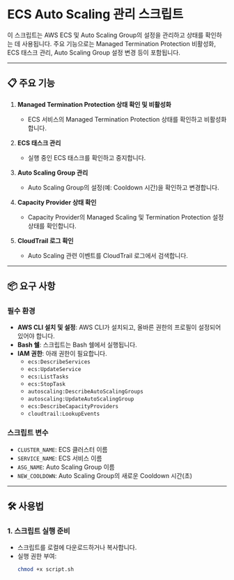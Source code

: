# ECS Auto Scaling 관리 스크립트

이 스크립트는 AWS ECS 및 Auto Scaling Group의 설정을 관리하고 상태를 확인하는 데 사용됩니다. 주요 기능으로는 Managed Termination Protection 비활성화, ECS 태스크 관리, Auto Scaling Group 설정 변경 등이 포함됩니다.

---

## 📋 주요 기능

1. **Managed Termination Protection 상태 확인 및 비활성화**
   - ECS 서비스의 Managed Termination Protection 상태를 확인하고 비활성화합니다.

2. **ECS 태스크 관리**
   - 실행 중인 ECS 태스크를 확인하고 중지합니다.

3. **Auto Scaling Group 관리**
   - Auto Scaling Group의 설정(예: Cooldown 시간)을 확인하고 변경합니다.

4. **Capacity Provider 상태 확인**
   - Capacity Provider의 Managed Scaling 및 Termination Protection 설정 상태를 확인합니다.

5. **CloudTrail 로그 확인**
   - Auto Scaling 관련 이벤트를 CloudTrail 로그에서 검색합니다.

---

## 📦 요구 사항

### **필수 환경**
- **AWS CLI 설치 및 설정**: AWS CLI가 설치되고, 올바른 권한의 프로필이 설정되어 있어야 합니다.
- **Bash 쉘**: 스크립트는 Bash 쉘에서 실행됩니다.
- **IAM 권한**: 아래 권한이 필요합니다.
  - `ecs:DescribeServices`
  - `ecs:UpdateService`
  - `ecs:ListTasks`
  - `ecs:StopTask`
  - `autoscaling:DescribeAutoScalingGroups`
  - `autoscaling:UpdateAutoScalingGroup`
  - `ecs:DescribeCapacityProviders`
  - `cloudtrail:LookupEvents`

### **스크립트 변수**
- `CLUSTER_NAME`: ECS 클러스터 이름
- `SERVICE_NAME`: ECS 서비스 이름
- `ASG_NAME`: Auto Scaling Group 이름
- `NEW_COOLDOWN`: Auto Scaling Group의 새로운 Cooldown 시간(초)

---

## 🛠️ 사용법

### 1. **스크립트 실행 준비**
- 스크립트를 로컬에 다운로드하거나 복사합니다.
- 실행 권한 부여:
  ```bash
  chmod +x script.sh
